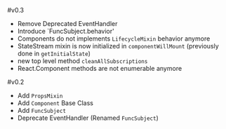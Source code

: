 #v0.3

- Remove Deprecated EventHandler
- Introduce `FuncSubject.behavior'
- Components do not implements `LifecycleMixin` behavior anymore
- StateStream mixin is now initialized in `componentWillMount` (previously done in `getInitialState`)
- new top level method `cleanAllSubscriptions`
- React.Component methods are not enumerable anymore

#v0.2

- Add `PropsMixin`
- Add `Component` Base Class
- Add `FuncSubject`
- Deprecate EventHandler (Renamed `FuncSubject`) 
